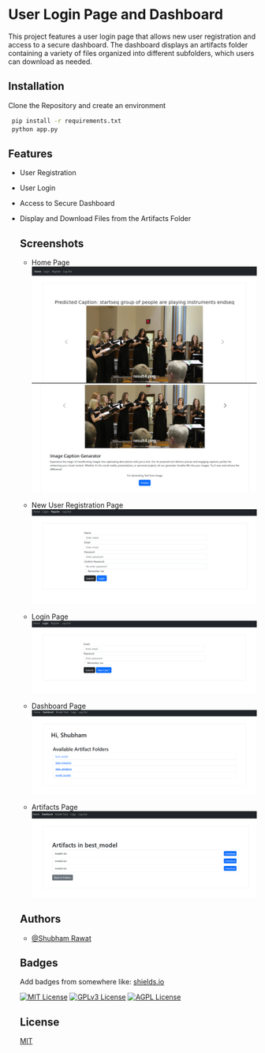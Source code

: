 
  # User Login Page and Dashboard
  
This project features a user login page that allows new user registration and access to a secure dashboard. The dashboard displays an artifacts folder containing a variety of files organized into different subfolders, which users can download as needed.
  
  


  ## Installation
  
  Clone the Repository and create an environment
  
  ```bash
   pip install -r requirements.txt
   python app.py
  ```
      

## Features

- User Registration

- User Login

- Access to Secure Dashboard

- Display and Download Files from the Artifacts Folder
  


  ## Screenshots
  - Home Page
  ![Home Page](static\readme\home1.png)
  ![Home Page](static\readme\home2.png)

  - New User Registration Page
  ![Registration](static\readme\newUser.png)

  - Login Page
  ![Login Page](static\readme\Login1.png)

  - Dashboard Page
  ![Dashboard Page](static\readme\dashboard.png)

  - Artifacts Page
  ![Artifacts](static\readme\artifacts.png)
  


  ## Authors
  
  - [@Shubham Rawat](https://www.github.com/rawatshubham09)
  
  


  ## Badges
  
  Add badges from somewhere like: [shields.io](https://shields.io/)
  
  [![MIT License](https://img.shields.io/badge/License-MIT-green.svg)](https://choosealicense.com/licenses/mit/)
  [![GPLv3 License](https://img.shields.io/badge/License-GPL%20v3-yellow.svg)](https://opensource.org/licenses/)
  [![AGPL License](https://img.shields.io/badge/license-AGPL-blue.svg)](http://www.gnu.org/licenses/agpl-3.0)
  
  


  ## License
  
  [MIT](https://choosealicense.com/licenses/mit/)
  
  